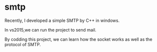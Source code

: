 # smtp

Recently, I developed a simple SMTP by C++ in windows.

In vs2015,we can run the project to send mail.

By codding this project, we can learn how the socket works as well as the protocol of SMTP.
